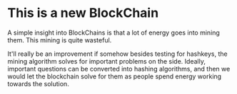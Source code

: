 # This is a new BlockChain

A simple insight into BlockChains is that a lot of energy goes into mining them.
This mining is quite wasteful.

It'll really be an improvement if somehow besides testing for hashkeys, the mining algorithm solves for important problems on the side.
Ideally, important questions can be converted into hashing algorithms, and then we would let the blockchain solve for them as people spend energy working towards the solution.
